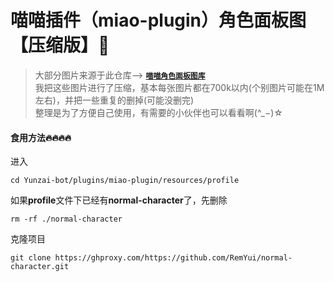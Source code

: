 # 喵喵插件（miao-plugin）角色面板图【压缩版】🤍

> 大部分图片来源于此仓库--> **[`喵喵角色面板图库`](https://github.com/lc-hongdou/gallery)**<br>
我把这些图片进行了压缩，基本每张图片都在700k以内(个别图片可能在1M左右)，并把一些重复的删掉(可能没删完)<br>
整理是为了方便自己使用，有需要的小伙伴也可以看看啊(^_−)☆

</details>

#### 食用方法🔥🔥🔥🔥

进入<br>
```
cd Yunzai-bot/plugins/miao-plugin/resources/profile
```

如果**profile**文件下已经有**normal-character**了，先删除<br>

```
rm -rf ./normal-character
```

克隆项目<br>

```
git clone https://ghproxy.com/https://github.com/RemYui/normal-character.git
```

